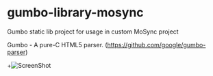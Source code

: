 gumbo-library-mosync
====================

Gumbo static lib project for usage in custom MoSync project


Gumbo - A pure-C HTML5 parser. (https://github.com/google/gumbo-parser)

+![ScreenShot](http://en.gravatar.com/userimage/53982675/7e0327d02bf7439899f79252447b5f5f?size=600)

